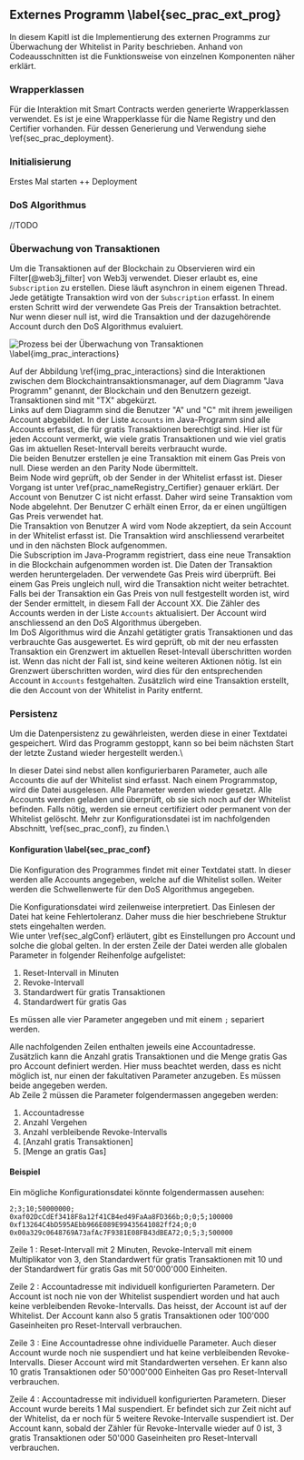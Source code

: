 
## Externes Programm  \label{sec_prac_ext_prog}

In diesem Kapitl ist die Implementierung des externen Programms zur Überwachung
der Whitelist in Parity beschrieben. Anhand von Codeausschnitten ist die
Funktionsweise von einzelnen Komponenten näher erklärt. 

### Wrapperklassen

Für die Interaktion mit Smart Contracts werden generierte Wrapperklassen
verwendet. Es ist je eine Wrapperklasse für die Name Registry und den Certifier
vorhanden. Für dessen Generierung und Verwendung siehe
\ref{sec_prac_deployment}.

### Initialisierung

Erstes Mal starten ++ Deployment 

### DoS Algorithmus

//TODO

### Überwachung von Transaktionen

Um die Transaktionen auf der Blockchain zu Observieren wird ein
Filter[@web3j_filter] von Web3j verwendet. Dieser erlaubt es, eine
```Subscription``` zu erstellen. Diese läuft asynchron in einem eigenen Thread.\
Jede getätigte Transaktion wird von der ```Subscription``` erfasst. In einem
ersten Schritt wird der verwendete Gas Preis der Transaktion betrachtet. Nur
wenn dieser null ist, wird die Transaktion und der dazugehörende Account durch
den DoS Algorithmus evaluiert. 


![Prozess bei der Überwachung von Transaktionen \label{img_prac_interactions}](images/process_whitelist.png "Überwachung von gratis Transaktionen durch Java Programm")

Auf der Abbildung \ref{img_prac_interactions} sind die Interaktionen zwischen
dem Blockchaintransaktionsmanager, auf dem Diagramm "Java Programm" genannt, der Blockchain
und den Benutzern gezeigt. Transaktionen sind mit "TX" abgekürzt.\
Links auf dem Diagramm sind die Benutzer "A" und "C" mit ihrem jeweiligen
Account abgebildet. In der Liste ```Accounts``` im Java-Programm sind alle
Accounts erfasst, die für gratis Transaktionen berechtigt sind. Hier ist für
jeden Account vermerkt, wie viele gratis Transaktionen und wie viel gratis Gas
im aktuellen Reset-Intervall bereits verbraucht wurde.\
Die beiden Benutzer erstellen je eine Transaktion mit einem Gas Preis von
null. Diese werden an den Parity Node übermittelt.\
Beim Node wird geprüft, ob der Sender in der Whitelist erfasst ist. Dieser
Vorgang ist unter \ref{prac_nameRegistry_Certifier} genauer erklärt. Der Account
von Benutzer C ist nicht erfasst. Daher wird seine Transaktion vom Node
abgelehnt. Der Benutzer C erhält einen Error, da er einen ungültigen Gas Preis
verwendet hat.\
Die Transaktion von Benutzer A wird vom Node akzeptiert, da sein Account in der
Whitelist erfasst ist. Die Transaktion wird anschliessend verarbeitet und in den
nächsten Block aufgenommen.\
Die Subscription im Java-Programm registriert, dass eine neue Transaktion in die
Blockchain aufgenommen worden ist. Die Daten der Transaktion werden heruntergeladen.
Der verwendete Gas Preis wird überprüft. Bei einem Gas Preis ungleich null, wird
die Transaktion nicht weiter betrachtet.\
Falls bei der Transaktion ein Gas Preis von null festgestellt worden ist, wird
der Sender ermittelt, in diesem Fall der Account XX. Die Zähler des Accounts
werden in der Liste ```Accounts``` aktualisiert. Der Account wird anschliessend
an den DoS Algorithmus übergeben.\
Im DoS Algorithmus wird die Anzahl getätigter gratis Transaktionen und das
verbrauchte Gas ausgewertet. Es wird geprüft, ob mit der neu erfassten
Transaktion ein Grenzwert im aktuellen Reset-Intevall überschritten worden ist.
Wenn das nicht der Fall ist, sind keine weiteren Aktionen nötig. Ist ein
Grenzwert überschritten worden, wird dies für den entsprechenden Account in
```Accounts``` festgehalten. Zusätzlich wird eine Transaktion erstellt, die den
Account von der Whitelist in Parity entfernt.


### Persistenz

Um die Datenpersistenz zu gewährleisten, werden diese in einer Textdatei
gespeichert. Wird das Programm gestoppt, kann so bei beim nächsten Start der
letzte Zustand wieder hergestellt werden.\

In dieser Datei sind nebst allen konfigurierbaren Parameter, auch alle Accounts
die auf der Whitelist sind erfasst. Nach einem Programmstop, wird die Datei
ausgelesen. Alle Parameter werden wieder gesetzt. Alle Accounts werden geladen
und überprüft, ob sie sich noch auf der Whitelist befinden. Falls nötig, werden
sie erneut certifiziert oder permanent von der Whitelist gelöscht. Mehr zur
Konfigurationsdatei ist im nachfolgenden Abschnitt, \ref{sec_prac_conf}, zu
finden.\


#### Konfiguration \label{sec_prac_conf}

Die Konfiguration des Programmes findet mit einer Textdatei statt. In dieser
werden alle Accounts angegeben, welche auf die Whitelist sollen. Weiter werden
die Schwellenwerte für den DoS Algorithmus angegeben.

Die Konfigurationsdatei wird zeilenweise interpretiert. Das Einlesen der Datei
hat keine Fehlertoleranz. Daher muss die hier beschriebene Struktur stets
eingehalten werden.\
Wie unter \ref{sec_algConf} erläutert, gibt es Einstellungen pro Account und
solche die global gelten. In der ersten Zeile der Datei werden alle globalen
Parameter in folgender Reihenfolge aufgelistet:

1. Reset-Intervall in Minuten
2. Revoke-Intervall
3. Standardwert für gratis Transaktionen
4. Standardwert für gratis Gas

Es müssen alle vier Parameter angegeben und mit einem ```;``` separiert werden. 

Alle nachfolgenden Zeilen enthalten jeweils eine Accountadresse. Zusätzlich kann
die Anzahl gratis Transaktionen und die Menge gratis Gas pro Account definiert
werden. Hier muss beachtet werden, dass es nicht möglich ist, nur einen der
fakultativen Parameter anzugeben. Es müssen beide angegeben werden.\
Ab Zeile 2 müssen die Parameter folgendermassen angegeben werden:

1. Accountadresse
1. Anzahl Vergehen 
1. Anzahl verbleibende Revoke-Intervalls 
2. [Anzahl gratis Transaktionen]
3. [Menge an gratis Gas]

#### Beispiel

Ein mögliche Konfigurationsdatei könnte folgendermassen ausehen: 

```{.numberLines}
2;3;10;50000000;
0xaf02DcCdEf3418F8a12f41CB4ed49FaAa8FD366b;0;0;5;100000
0xf13264C4bD595AEbb966E089E99435641082ff24;0;0
0x00a329c0648769A73afAc7F9381E08FB43dBEA72;0;5;3;500000
```

Zeile 1
:     Reset-Intervall mit 2 Minuten, Revoke-Intervall mit einem Multiplikator 
von 3, den Standardwert für gratis Transaktionen mit 10 und der Standardwert 
für gratis Gas mit 50'000'000 Einheiten. 

Zeile 2
:     Accountadresse mit individuell konfigurierten Parametern. Der Account 
ist noch nie von der Whitelist suspendiert worden und hat auch keine verbleibenden 
Revoke-Intervalls. Das heisst, der Account ist auf der Whitelist. Der Account kann 
also 5 gratis Transaktionen oder 100'000 Gaseinheiten pro Reset-Intervall verbrauchen. 

Zeile 3
:     Eine Accountadresse ohne individuelle Parameter. Auch dieser Account wurde 
noch nie suspendiert und hat keine verbleibenden Revoke-Intervalls. Dieser Account 
wird mit Standardwerten versehen. Er kann also 10 gratis Transaktionen oder 50'000'000 
Einheiten Gas pro Reset-Intervall verbrauchen. 

Zeile 4
:     Accountadresse mit individuell konfigurierten Parametern. Dieser Account wurde 
bereits 1 Mal suspendiert. Er befindet sich zur Zeit nicht auf der Whitelist, da er noch 
für 5 weitere Revoke-Intervalle suspendiert ist. Der Account kann, sobald der Zähler 
für Revoke-Intervalle wieder auf 0 ist, 3 gratis Transaktionen oder 50'000 Gaseinheiten 
pro Reset-Intervall verbrauchen. 




